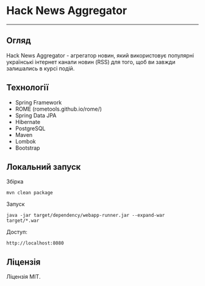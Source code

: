 # Hack News Aggregator

---
## Огляд
Hack News Aggregator - агрегатор новин, який використовує популярні українські інтернет канали новин (RSS) для того, щоб ви завжди залишались в курсі подій. 

## Технології


- Spring Framework
- ROME (rometools.github.io/rome/)
- Spring Data JPA
- Hibernate 
- PostgreSQL
- Maven 
- Lombok
- Bootstrap 

## Локальний запуск 
Збірка 

    mvn clean package   
    
Запуск 

    java -jar target/dependency/webapp-runner.jar --expand-war target/*.war  
    
Доступ:

    http://localhost:8080  
    
## Ліцензія
 Ліцензія MIT.
